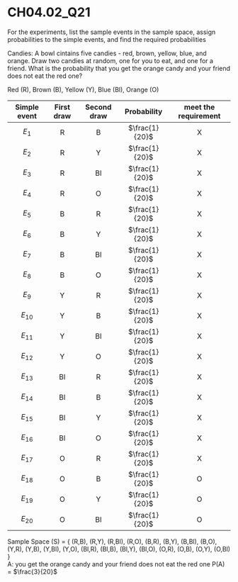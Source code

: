 # CH04.02_Q21 #	

For the experiments, list the sample events in the sample space, assign probabilities to the simple events, and find the required probabilities	

Candies: A bowl cintains five candies - red, brown, yellow, blue, and orange. Draw two candies at random, one for you to eat, and one for a friend. What is the probability that you get the orange candy and your friend does not eat the red one?	

Red (R), Brown (B), Yellow (Y), Blue (Bl), Orange (O)

| Simple event | First draw | Second draw | Probability | meet the requirement |
|:------------:|:----------:|:-----------:|:-----------:|:--------------------:|
| $E_{1}$      | R          | B           | $\frac{1}{20}$ | X                 |
| $E_{2}$	     | R          | Y           | $\frac{1}{20}$ | X                 | 
| $E_{3}$      | R          | Bl          | $\frac{1}{20}$ | X                 | 
| $E_{4}$      | R          | O           | $\frac{1}{20}$ | X                 | 
| $E_{5}$      | B          | R           | $\frac{1}{20}$ | X                 | 
| $E_{6}$      | B          | Y           | $\frac{1}{20}$ | X                 | 
| $E_{7}$      | B          | Bl          | $\frac{1}{20}$ | X                 | 
| $E_{8}$      | B          | O           | $\frac{1}{20}$ | X                 | 
| $E_{9}$      | Y          | R           | $\frac{1}{20}$ | X                 | 
| $E_{10}$     | Y          | B           | $\frac{1}{20}$ | X                 | 
| $E_{11}$     | Y          | Bl          | $\frac{1}{20}$ | X                 | 
| $E_{12}$     | Y          | O           | $\frac{1}{20}$ | X                 | 
| $E_{13}$     | Bl         | R           | $\frac{1}{20}$ | X                 | 
| $E_{14}$     | Bl         | B           | $\frac{1}{20}$ | X                 | 
| $E_{15}$     | Bl         | Y           | $\frac{1}{20}$ | X                 | 
| $E_{16}$     | Bl         | O           | $\frac{1}{20}$ | X                 | 
| $E_{17}$     | O          | R           | $\frac{1}{20}$ | X                 | 
| $E_{18}$     | O          | B           | $\frac{1}{20}$ | O                 | 
| $E_{19}$     | O          | Y           | $\frac{1}{20}$ | O                 | 
| $E_{20}$     | O          | Bl          | $\frac{1}{20}$ | O                 | 

Sample Space (S) = { (R,B), (R,Y), (R,Bl), (R,O), (B,R), (B,Y), (B,Bl), (B,O), (Y,R), (Y,B), (Y,Bl), (Y,O), (Bl,R), (Bl,B), (Bl,Y), (Bl,O), (O,R), (O,B), (O,Y), (O,Bl) }									
A: you get the orange candy and your friend does not eat the red one
P(A) = $\frac{3}{20}$







